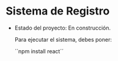 <h1> Sistema de Registro</h1>

- Estado del proyecto: En construcción.

  Para ejecutar el sistema, debes poner:

  ´´npm install react´´
  
